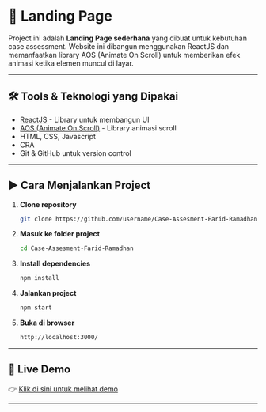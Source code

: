 # 🚀 Landing Page

Project ini adalah **Landing Page sederhana** yang dibuat untuk kebutuhan case assessment. Website ini dibangun menggunakan ReactJS dan memanfaatkan library AOS (Animate On Scroll) untuk memberikan efek animasi ketika elemen muncul di layar.

---

## 🛠️ Tools & Teknologi yang Dipakai
- [ReactJS](https://react.dev/) - Library untuk membangun UI
- [AOS (Animate On Scroll)](https://michalsnik.github.io/aos/) - Library animasi scroll
- HTML, CSS, Javascript
- CRA
- Git & GitHub untuk version control

---

## ▶️ Cara Menjalankan Project

1. **Clone repository**
   ```bash
   git clone https://github.com/username/Case-Assesment-Farid-Ramadhan.git

2. **Masuk ke folder project**
   ```bash
   cd Case-Assesment-Farid-Ramadhan

3. **Install dependencies**
   ```bash
   npm install

4. **Jalankan project**
   ```bash
   npm start

5. **Buka di browser**
   ```bash
   http://localhost:3000/

---

## 🚀 Live Demo
👉 [Klik di sini untuk melihat demo](https://case-assesment-farid-ramadhan.vercel.app/)

---
